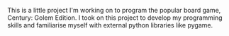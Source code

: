 This is a little project I'm working on to program the popular board game, Century: Golem Edition.
I took on this project to develop my programming skills and familiarise myself with external python libraries like pygame.
